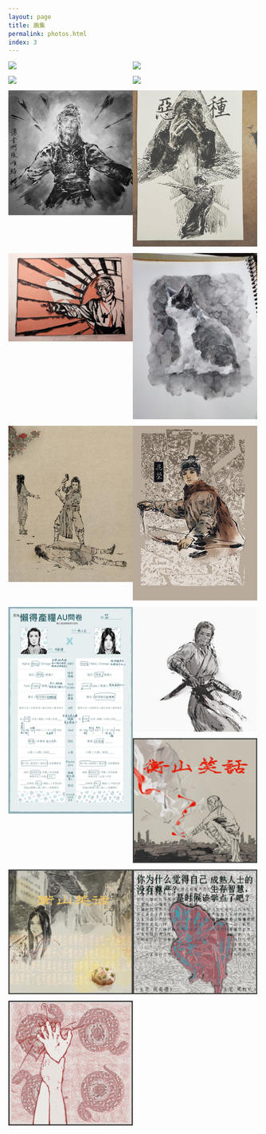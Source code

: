 ```yaml
---
layout: page
title: 画集
permalink: photos.html
index: 3
---
```


<style>
  .container { width: initial; }
  .content { max-width: initial; }
  .grid::after {
    content: '';
    display: block;
    clear: both;
  }
  .grid-item {
    float: left;
    width: 250px;
    margin-bottom: 10px;
  }
  .grid-size {
    width: 250px;
  }
  @media (max-width: 48em) {
    .grid-item,
    .grid-size {
      width: calc(50% - 10px);
    }
  }
  .grid-item a {
    display: block;
    width: 100%;
  }
  .grid-item img {
    margin: 0;
    transition: .3s ease;
  }
  .grid-item a:hover {
    border-bottom: none;
  }
  /* view.js */
  .viewer li {
    -webkit-transition: width 500ms cubic-bezier(0.075, 0.820, 0.165, 1.000);
    -moz-transition: width 500ms cubic-bezier(0.075, 0.820, 0.165, 1.000);
    transition: width 500ms cubic-bezier(0.075, 0.820, 0.165, 1.000);
  }
  .viewer .caption {
    visibility: hidden;
    opacity: 0;
    line-height: 50px;
    font-size: 0.8rem;
    -webkit-transition: opacity 1.5s ease-in-out;
    -moz-transition: opacity 1.5s ease-in-out;
    transition: opacity 1.5s ease-in-out;
  }
  .viewer .current .caption {
    opacity: 100;
    visibility: visible;
  }
  .viewer li > div {
    top:20px;
    bottom:20px;
    left:0;
    right:0;
  }
  .viewer li.has-caption > div {
    bottom:50px;
  }
  .viewer span > img {
    display: inline;
  }

</style>

<div class="grid">
  <div class="grid-size"></div>
  <!-- Add new photo from here -->
  <div class="grid-item">
    <a class="view" href="https://storage.gra.cloud.ovh.net/v1/AUTH_011f6e315d3744d498d93f6fa0d9b5ee/qotoorg/media_attachments/files/107/430/071/811/245/466/original/217b6a368289b054.jpg" title="世界之夜" rel="vsco">
      <img src="https://storage.gra.cloud.ovh.net/v1/AUTH_011f6e315d3744d498d93f6fa0d9b5ee/qotoorg/media_attachments/files/107/430/071/811/245/466/original/217b6a368289b054.jpg">
    </a>
  </div>
  <div class="grid-item">
    <a class="view" href="https://storage.gra.cloud.ovh.net/v1/AUTH_011f6e315d3744d498d93f6fa0d9b5ee/qotoorg/media_attachments/files/107/430/071/932/258/705/original/3e5a9a23ae5e8e25.png" title="闭上眼睛也没法不看见" rel="vsco">
      <img src="https://storage.gra.cloud.ovh.net/v1/AUTH_011f6e315d3744d498d93f6fa0d9b5ee/qotoorg/media_attachments/files/107/430/071/932/258/705/original/3e5a9a23ae5e8e25.png">
    </a>
  </div>
  <div class="grid-item">
    <a class="view" href="https://storage.gra.cloud.ovh.net/v1/AUTH_011f6e315d3744d498d93f6fa0d9b5ee/qotoorg/media_attachments/files/107/430/071/675/522/721/original/20d6fb6b47c2db36.png" title="友猫的基督教无神论主义猫猫" rel="vsco">
      <img src="https://storage.gra.cloud.ovh.net/v1/AUTH_011f6e315d3744d498d93f6fa0d9b5ee/qotoorg/media_attachments/files/107/430/071/675/522/721/original/20d6fb6b47c2db36.png">
    </a>
  </div>
  <div class="grid-item">
    <a class="view" href="https://storage.gra.cloud.ovh.net/v1/AUTH_011f6e315d3744d498d93f6fa0d9b5ee/qotoorg/media_attachments/files/107/430/071/793/407/477/original/8ac4e1039562e1e6.jpg" title="屻国" rel="vsco">
      <img src="https://storage.gra.cloud.ovh.net/v1/AUTH_011f6e315d3744d498d93f6fa0d9b5ee/qotoorg/media_attachments/files/107/430/071/793/407/477/original/8ac4e1039562e1e6.jpg">
    </a>
  </div>
  <div class="grid-item">
    <a class="view" href="/public/images/202003.jpg" title="回到水中" rel="vsco">
      <img src="/public/images/202003.jpg">
    </a>
  </div>
  <div class="grid-item">
    <a class="view" href="/public/images/202004.jpg" title="恶种" rel="vsco">
      <img src="/public/images/202004.jpg">
    </a>
  </div>
  <div class="grid-item">
    <a class="view" href="/public/images/202001.jpg" title="以仇恨供养" rel="vsco">
      <img src="/public/images/202001.jpg">
    </a>
  </div>
  <div class="grid-item">
    <a class="view" href="/public/images/202002.jpg" title="奶牛猫！" rel="vsco">
      <img src="/public/images/202002.jpg">
    </a>
  </div>
  <div class="grid-item">
    <a class="view" href="/public/images/恶搞.png" title="明明旁边就有山楂树还要卖艺买冰糖葫芦的衡山派三人组" rel="vsco">
      <img src="/public/images/恶搞.png">
    </a>
  </div>
  <div class="grid-item">
    <a class="view" href="/public/images/202005.png" title="开弓" rel="vsco">
      <img src="/public/images/202005.png">
    </a>
  </div>
    <div class="grid-item">
    <a class="view" href="/public/images/懒得产粮.png" title="周祝-懒得产粮AU问卷" rel="vsco">
      <img src="/public/images/懒得产粮.png">
    </a>
  </div>
    <div class="grid-item">
    <a class="view" href="/public/images/20220301.png" title="草稿1" rel="vsco">
      <img src="/public/images/20220301.png">
    </a>
  </div>
    <div class="grid-item">
    <a class="view" href="/public/images/hsxh01.png" title="衡山笑话插图1" rel="vsco">
      <img src="/public/images/hsxh01.png">
    </a>
  </div>
  <div class="grid-item">
    <a class="view" href="/public/images/hsxh02.png" title="衡山笑话插图2" rel="vsco">
      <img src="/public/images/hsxh02.png">
    </a>
  </div>
  <div class="grid-item">
    <a class="view" href="/public/images/hsxh03.png" title="衡山笑话插图3" rel="vsco">
      <img src="/public/images/hsxh03.png">
    </a>
  </div>
  <div class="grid-item">
    <a class="view" href="/public/images/hsxh04.png" title="衡山笑话插图4" rel="vsco">
      <img src="/public/images/hsxh04.png">
    </a>
  </div>
</div>

<script src="{{site.baseurl}}/public/js/masonry.pkgd.min.js"></script>
<script src="{{site.baseurl}}/public/js/imagesloaded.pkgd.min.js"></script>
<script src="{{site.baseurl}}/public/js/view.min.js?auto"></script>
<script>
  var grid = document.querySelector('.grid');

  var msnry = new Masonry(grid, {
    itemSelector: '.grid-item',
    columnWidth: '.grid-size',
    gutter: 10
  });

  imagesLoaded(grid).on('progress', function() {
    msnry.layout();
  });
</script>